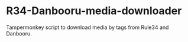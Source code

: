 # R34-Danbooru-media-downloader
Tampermonkey script to download media by tags from Rule34 and Danbooru.
